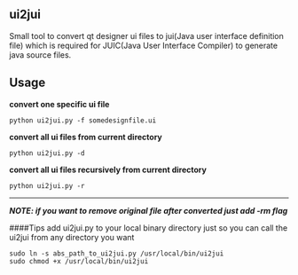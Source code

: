 ## ui2jui
Small tool to convert qt designer ui files to jui(Java user interface definition file) which is required for
JUIC(Java User Interface Compiler) to generate java source files.
## Usage
**convert one specific ui file**
```
python ui2jui.py -f somedesignfile.ui
```

**convert all ui files from current directory**
```
python ui2jui.py -d
```

**convert all ui files recursively from current directory**
```
python ui2jui.py -r
```

****
***NOTE: if you want to remove original file after converted just add -rm flag***

####Tips
add ui2jui.py to your local binary directory just so you can call the ui2jui from any directory you want

```
sudo ln -s abs_path_to_ui2jui.py /usr/local/bin/ui2jui
sudo chmod +x /usr/local/bin/ui2jui
```
